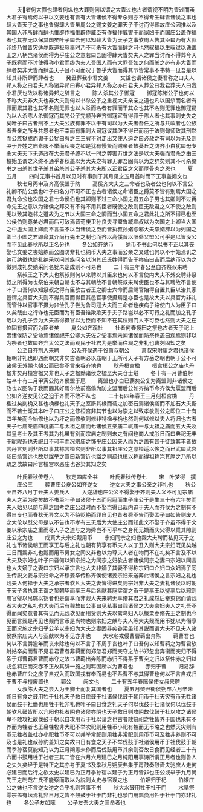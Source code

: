 <!-- { "loadSidebar": true } -->
　　夫者何大罪也肆者何纵也大罪则何以谓之大眚过也古者谓视不明为眚过而虽大君子宥焉何以书以文姜也有眚有大眚诸侯不得专杀则亦不得专生肆眚诸侯之事也肆大眚天子之事也鲁得肆大眚虽周公之赐文姜之罪天子不讨而得葬故庄公因推以及其国人非所肆而肆也惟辟作福惟辟作威臣有作福作威害于而家凶于而国庄公盖作福者也其亦无以保其国矣叶子曰吾何以知肆大眚为天子之事欤周人告其臣曰乃有大罪非终乃惟眚灾适尔既道极厥辜时乃不可杀有大眚而肆之可也然驭福以生驭过以诛盖王之八柄岂诸侯而得为乎庄公之意若曰吾固得肆大眚矣夫人之罪当讨而不得葬今天子既宥而不讨使得称小君而终为夫人吾国人而有大罪吾如之何而杀之必有非大眚而肆者矣非大眚而肆虽天子且不可而况于鲁乎大眚而得其节皆常事不书特一见吾是以知其非所肆而肆者也
　　癸丑葬我小君文姜
　　文諡也谓诸侯之妻君称之曰夫人邦人称之曰君夫人称诸异邦曰寡小君异邦人称之亦曰君夫人葬公曰我君葬夫人曰我小君厌也故以称诸异邦之辞言之
　　陈人杀其公子御寇
　　御冦陈诸公子也何以不称大夫非大夫也非大夫则何以书杀公子之重视大夫亲亲之道也凡以国杀而名者有罪而累其君也其不名则无罪也以人杀而名者有罪而干其众也其不名则无罪也御冦曷为以人杀陈人杀御冦而其党公子完颛孙奔齐御冦冝有得罪于陈人者也其事则史失之矣叶子曰古者刑不上大夫公族有罪不以干有司以为大夫者吾任之所与共政者也公族者吾亲之所与共恩者也不幸而有罪则大司冦议其辟不得已而丽于法则甸师致其刑然而公族狱成而谳于公犹曰宥之三三宥不对走出又使人追之曰必赦之有司以为无及则哭于异姓之庙素服不举而私丧之如是犹有慢贤而贼亲者故葵丘之防齐小白犹曰毋专杀大夫天下无道政在大夫君子终不以一时之弊害万世之法是以大夫强而君杀之由三桓始虽谓之义终不通乎春秋盖以为大夫之有罪无罪吾固有以为之辞矣则其不可杀槩书之曰杀其世子杀其弟杀其公子杀其大夫所以正君臣之义而厚骨肉之恩也
　　夏五月
　　四时无事书首月以见时有事则于其月见之五月首时而下无事盖阙文也
　　秋七月丙申及齐高傒盟于防
　　高傒齐大夫之三命者也及者公也何以不言公礼卿不防公侯也叶子曰名分不可不正也古者诸侯之命诸臣之爵莫不皆有别焉大国之君九命公也次国之君七命侯伯也其卿则不过三命小国之君五命子男也其卿则不过再命先王之意以为诸侯之邦交有不得不用其臣者既使之敌则臣无敌君之义不使之敌则无以致其睦邻之道故为之节以大国三命之卿而当小国五命之君此礼之所不得已也至公侯伯则尊矣必君而后可敌焉晋荀庚卫孙良夫寻盟鲁臧宣叔以为次国之上卿当大国之中虚大国上卿而不言盖不以当诸侯之臣而晋执叔孙婼与邾大夫卒婼辞以为列国之卿当小国之君即命其介尚行先王之制也而齐以高傒晋以阳处父盟公可乎是以皆没公而不见此春秋所以正名分也
　　冬公如齐纳币
　　纳币不书此何以书不正以其丧娶也文姜之丧始练而公图防非礼也纳币大夫之事而公亲之又过也何以不于始焉讥之纳币纳徴也防礼纳采以问其族问名以询其氏氏姓得而告于祢庙曰吉而后纳币以为之徴则成礼矣纳采问名犹未定成则不可易也
　　二十有三年春公至自齐祭叔来聘
　　祭叔王之下大夫也祭叔则何以来聘以其臣来也何以不言使内大夫不外交聘非祭叔之所得为也祭伯来朝自朝也不与其朝故不言朝祭叔来聘使臣也不与其聘故不言使叶子曰吾何以知祭叔之得有臣欤古者王之卿士六命而后赐官始得自置其臣以治其家邑谓之具官大夫则不得具官而得臣其邑官事使摄焉是亦臣也是故大夫以具官为非礼而管仲以官事不摄为非俭孔子尝为鲁司冦大夫而三命者也疾病子路使门人为臣子曰久矣哉由之行诈也无臣而为有臣吾谁欺欺天乎夫子路岂以必不可行之礼而加之孔子哉以为孔子尝为大夫盖得摄官以为臣而不知不在其位则门人不可臣也然则大夫之在位固有摄官而为臣者矣
　　夏公如齐观社
　　社者何春搜田之祭也古者天子祀上帝诸侯防之受命焉诸侯祀先公卿大夫佐之受事焉未闻诸侯而防祭也盖曰观焉则非以为祭者也故曰齐弃太公之法而观民于社君为是举而往观之非礼也曹刿固知之矣
　　公至自齐荆人来聘
　　公及齐侯遇于谷萧叔朝公
　　萧叔宋附庸之君也诸侯相朝非礼也即遇而朝又非矣古者朝必以庙朝于王所可天子有方岳之朝也朝于公不可诸侯无外朝也朝公而已矣不言来谷齐地也
　　秋丹桓宫楹
　　桓宫桓公之庙也丹楹非矣丹桓宫楹又非也天子之楹黝诸侯之楹垩大夫仓士黈
　　冬十有一月曹伯射姑卒十有二月甲寅公防齐侯盟于扈
　　离盟也小白已覇矣公复为离盟则非诸侯之政也以图防于我而固其好焉尔故前高傒为防之盟而后公如齐纳币今齐侯为扈盟而后公如齐逆女见公之迫于齐而不敢不从也
　　二十有四年春王三月刻桓宫桷
　　丹楹过矣刻桷又甚也桷椽也礼天子之室斲其椽而砻之加密石焉诸侯砻而不加石大夫斲而不砻士斲其本叶子曰庄公之修桓宫非其节也以为崇之以致孝欤则公之即位二十有四年矣而今始修也以为坏之而修欤则修非特楹与桷也然则何以修以夫人将归也古者天子七庙亲庙四祧庙二与太祖之庙而七诸侯五亲庙二祧庙一与太祖之庙而五大夫及其皇考士及其王考其为礼虽有别而宗庙之制则未之有间也商人戒肜日而曰典祀无丰于昵昵近也夫祀且不可丰而况宗庙之饰乎庄公因夫人而为之盖有甚于徒致其丰者故言丹言刻则非所以事其祢言桓宫则非所以事其祖庄公之厚桓适以侈之而已武曰武宫炀曰炀宫远也故以諡举之宣曰新宫近也諡之则疏也桓以祢而得祖称岂其厚之乃所以疏之欤故曰斥言桓宫以恶庄也谷梁其知之矣











　　叶氏春秋传卷六
　　钦定四库全书
　　叶氏春秋传卷七
　　宋　叶梦得　撰
　　庄公三
　　葬曹庄公夏公如齐逆女
　　逆女大夫之事公亲之非礼也
　　秋公至自齐八月丁丑夫人姜氏入
　　入逆辞也庄公义不得娶于齐则夫人义不可见宗庙夫人之至为逆矣故不书至叶子曰诸侯十五而冠冠而生子庄公于是生三十有六年矣而夫人始见以防与扈之盟考之庄公过时而不娶岂得已哉内迫于夫人而齐侯为之制有不得自专也而春秋无异文以为不待贬絶而罪自见也昔者舜不告而娶孟子曰如告则废人之大伦以怼父母是以不告也不孝有三无后为大使庄公而知此义不娶于齐虽不得于文姜以承宗庙之重而尽人子之道与之为舜岂不可乎卒之身死无嫡而庆父得以乗其隙则庄公之为也
　　戊寅大夫宗妇觌用币
　　宗妇同宗之妇也觌大夫聘而私见天子之礼也币诸侯朝王而享王与后之礼也朝有贽享有币夫人以丁丑入则大夫宗妇既见矣越三日而觌非礼也觌而用币男女之同又非也以为尊夫人者在物而不在礼矣不言及不以大夫及宗妇也叶子曰吾何以知宗妇之为同宗之妇欤古者诸侯同宗之妻曰宗妇以同言也大夫嫡子之妻曰宗妇以承宗言也大夫非嫡子其妻不得称宗妇曰介妇曰众妇焉子同生传説文姜与宗妇命之齐穆姜卒传称齐侯使诸姜宗妇来送葬此诸侯之言宗妇之礼也觌夫人何择于大夫之承宗者欤凡大夫之妻皆得进矣则宗妇非大夫之妻礼诸侯以时朝于天子各执其玊谓之贽朝毕而享王与后各献其庭实谓之币于是享王以璧享后以琮则周官璧以帛琮以锦者也是谓享而非觌大夫来聘无享脩其君之礼成然后奉束锦而请觌者大夫之私礼也大夫而后有觌故曰公事曰见私事曰觌诸侯之大夫宗妇夫人之礼吾不得而闻矣意者其有见而无觌欤见而用贽则大夫以禽鸟妇人以榛栗枣脩先王之制也今见而言觌是再见也觌而言币是尚物也则宗妇之献与夫人等大夫觌而用币犹以为僭享王而况施之宗妇乎公羊以宗妇为大夫之妻固非矣谷梁虽知其説而谓大夫不见夫人诸侯祭宗庙夫人与亚献以为不见亦非也
　　大水冬戎侵曹曹羁出奔陈
　　羁曹君也何以不言爵逾年而丧未除也何以不言子不周乎丧也叶子曰吾何以知曹羁之为曹君欤射姑卒矣而曹不见君君曹者非羁而何郑忽君郑而突夺之故书郑忽出奔衞而突归不得系于郑曹羁君曹而赤夺之故书曹羁出奔陈而赤归不得系于曹突之归以祭仲赤之归以戎忽羁正而突赤不正故其辞一施之则羁固所以为曹君也
　　赤归于曹
　　归易辞也赤曹庄公之庶子自戎入而取国戎有奉而易也不系曹不与其得曹也何以不言自戎归于曹不与擅废置也
　　郭公
　　阙文也
　　二十有五年春陈侯使女叔来聘
　　女叔陈大夫之尝入为王卿士而复其国者也
　　夏五月癸丑衞侯朔卒六月辛未朔日有食之鼓用牲于社礼天子救日伐鼓于社诸侯伐鼓于朝用币于社天灾有币无牲诸侯而鼓于社僭也用牲于社非礼也叶子曰日食之礼天子何以伐鼓于社诸侯何以伐鼓于朝欤凡鼓皆所以亢阳也社者阴也诸侯亦阴也天子救日则攻阴故伐鼓于社以攻之诸侯卑不敢攻社故伐鼓于朝以自攻用币于社以请之也古者散祭祀之牲皆养于国也未有不养而为牲者也玊帛牲牷非大祀不举次祀则用牲币小祀有牲而无币略之也然天灾则有币无牲者盖社亦小祀牲币不可以并举常祀则用牲非常祀则用币币可及牲非养则不可及也是礼也叔孙豹盖知之矣故曰日有食之天子不举伐鼓于社诸侯用币于社伐鼓于朝而季孙宿莫能知乃以为正月朔慝未作而后伐鼓用币其余则否故日食而见经者三十有六而书鼓用牲于社者三其二皆在六月六月建巳之月纯阳用事诗所谓正月者也则鲁人之失久矣经于是特正之其亦考于夏书及季秋月朔辰弗集于房鼓奏鼓啬夫驰庶人走何必建巳而后行之欤太史以建巳为正月季孙宿以建子为正月皆非也庄公或举于九月尚先王之制哉左氏不能察而取以为説则太史与宿误之也
　　伯姫归于杞
　　伯姫庄公之妹也不言逆女逆之合乎礼则常事不书
　　秋大水鼓用牲于社于门
　　水旱祭雩宗盖有坛焉礼非日月之眚不鼓鼓于社于门非礼也禜门用瓢赍用牲于社于门亦非礼也
　　冬公子友如陈
　　公子友吾大夫之三命者也
